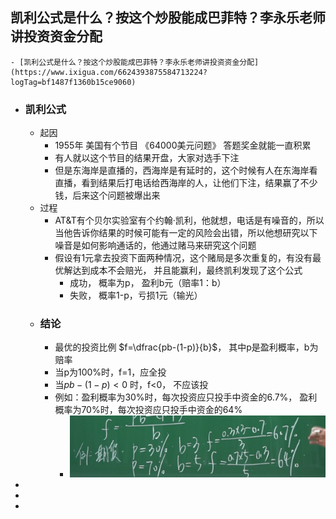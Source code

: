 ## 凯利公式是什么？按这个炒股能成巴菲特？李永乐老师讲投资资金分配
	- [凯利公式是什么？按这个炒股能成巴菲特？李永乐老师讲投资资金分配](https://www.ixigua.com/6624393875584713224?logTag=bf1487f1360b15ce9060)
- ### 凯利公式
	- 起因
		- 1955年 美国有个节目 《64000美元问题》 答题奖金就能一直积累
		- 有人就以这个节目的结果开盘，大家对选手下注
		- 但是东海岸是直播的，西海岸是有延时的，这个时候有人在东海岸看直播，看到结果后打电话给西海岸的人，让他们下注，结果赢了不少钱，后来这个问题被爆出来
	- 过程
		- AT&T有个贝尔实验室有个约翰·凯利，他就想，电话是有噪音的，所以当他告诉你结果的时候可能有一定的风险会出错，所以他想研究以下噪音是如何影响通话的，他通过赌马来研究这个问题
		- 假设有1元拿去投资下面两种情况，这个赌局是多次重复的，有没有最优解达到成本不会赔光， 并且能赢利，最终凯利发现了这个公式
			- 成功， 概率为p， 盈利b元（赔率1：b）
			- 失败， 概率1-p，亏损1元（输光）
	- ### 结论
		- 最优的投资比例     $f=\dfrac{pb-(1-p)}{b}$， 其中p是盈利概率，b为赔率
		- 当p为100%时，f=1，应全投
		- 当$pb-(1-p)<0$ 时，f<0， 不应该投
		- 例如：盈利概率为30%时，每次投资应只投手中资金的6.7%， 盈利概率为70%时，每次投资应只投手中资金的64%
			- ![image.png](../assets/image_1653309063491_0.png)
-
-
-